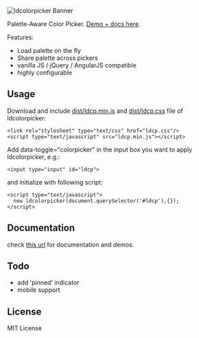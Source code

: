 ![ldcolorpicker Banner](https://loadingio.github.io/ldcolorpicker/img/banner.png)

Palette-Aware Color Picker. [Demo + docs here](http://loadingio.github.io/ldcolorpicker/).

Features:
 * Load palette on the fly
 * Share palette across pickers
 * vanilla JS / jQuery / AngularJS compatible
 * highly configurable


Usage
--------

Download and include [dist/ldcp.min.js](https://raw.githubusercontent.com/loadingio/ldcolorpicker/master/dist/ldcp.min.js) and [dist/ldcp.css](https://raw.githubusercontent.com/loadingio/ldcolorpicker/master/dist/ldcp.css) file of ldcolorpicker:

    <link rel="stylesheet" type="text/css" href="ldcp.css"/>
    <script type="text/javascript" src="ldcp.min.js"></script>


Add data-toggle="colorpicker" in the input box you want to apply ldcolorpicker, e.g.:

    <input type="input" id="ldcp">


and initialize with following script:

    <script type="text/javascript">
      new ldcolorpicker(document.querySelector('#ldcp'),{});
    </script>


Documentation
---------------

check [this url](http://loadingio.github.io/ldcolorpicker/) for documentation and demos.



Todo
---------------

 * add 'pinned' indicator
 * mobile support



License
---------

MIT License
